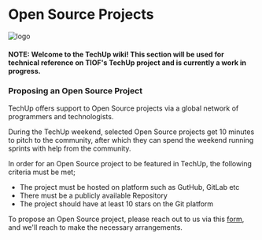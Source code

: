 # Open Source Projects

![logo](https://user-images.githubusercontent.com/9198668/103220584-8fe60480-495b-11eb-91c8-80ccb27aef16.png)

#### NOTE: Welcome to the TechUp wiki! This section will be used for technical reference on TIOF's TechUp project and is currently a work in progress.

### Proposing an Open Source Project

TechUp offers support to Open Source projects via a global network of programmers and technologists.

During the TechUp weekend, selected Open Source projects get 10 minutes to pitch to the community, after which they can spend the weekend running sprints with help from the community.

In order for an Open Source project to be featured in TechUp, the following criteria must be met;

* The project must be hosted on platform such as GutHub, GitLab etc
* There must be a publicly available Repository
* The project should have at least 10 stars on the Git platform

To propose an Open Source project, please reach out to us via this [form](https://tiof.click/TechUpForms), and we'll reach to make the necessary arrangements.
